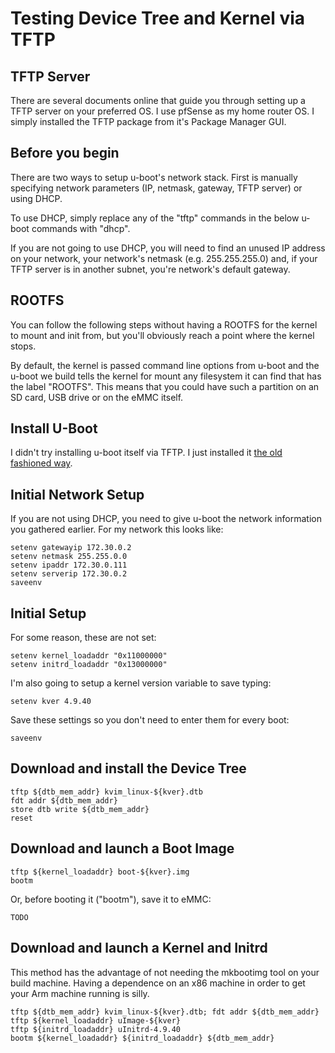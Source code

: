 # Testing Device Tree and Kernel via TFTP
## TFTP Server
There are several documents online that guide you through setting up a TFTP
server on your preferred OS.  I use pfSense as my home router OS.  I simply
installed the TFTP package from it's Package Manager GUI.

## Before you begin
There are two ways to setup u-boot's network stack.  First is manually
specifying network parameters (IP, netmask, gateway, TFTP server) or using DHCP.

To use DHCP, simply replace any of the "tftp" commands in the below u-boot
commands with "dhcp".

If you are not going to use DHCP, you will need to find an unused IP address on
your network, your network's netmask (e.g. 255.255.255.0) and, if your TFTP
server is in another subnet, you're network's default gateway.

## ROOTFS
You can follow the following steps without having a ROOTFS for the kernel to
mount and init from, but you'll obviously reach a point where the kernel stops.

By default, the kernel is passed command line options from u-boot and the u-boot
we build tells the kernel for mount any filesystem it can find that has the
label "ROOTFS".  This means that you could have such a partition on an SD card,
USB drive or on the eMMC itself.

## Install U-Boot
I didn't try installing u-boot itself via TFTP.  I just installed it [the old
fashioned way](InstallOntoVim.md).

## Initial Network Setup
If you are not using DHCP, you need to give u-boot the network information you
gathered earlier.  For my network this looks like:
```
setenv gatewayip 172.30.0.2
setenv netmask 255.255.0.0
setenv ipaddr 172.30.0.111
setenv serverip 172.30.0.2
saveenv
```

## Initial Setup
For some reason, these are not set:
```
setenv kernel_loadaddr "0x11000000"
setenv initrd_loadaddr "0x13000000"
```

I'm also going to setup a kernel version variable to save typing:
```
setenv kver 4.9.40
```

Save these settings so you don't need to enter them for every boot:
```
saveenv
```

## Download and install the Device Tree
```
tftp ${dtb_mem_addr} kvim_linux-${kver}.dtb
fdt addr ${dtb_mem_addr}
store dtb write ${dtb_mem_addr}
reset
```

## Download and launch a Boot Image
```
tftp ${kernel_loadaddr} boot-${kver}.img
bootm
```

Or, before booting it ("bootm"), save it to eMMC:
```
TODO
```

## Download and launch a Kernel and Initrd
This method has the advantage of not needing the mkbootimg tool on your build
machine.  Having a dependence on an x86 machine in order to get your Arm machine
running is silly.
```
tftp ${dtb_mem_addr} kvim_linux-${kver}.dtb; fdt addr ${dtb_mem_addr}
tftp ${kernel_loadaddr} uImage-${kver}
tftp ${initrd_loadaddr} uInitrd-4.9.40
bootm ${kernel_loadaddr} ${initrd_loadaddr} ${dtb_mem_addr}
```
